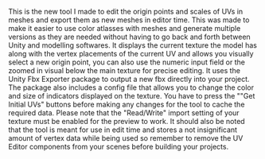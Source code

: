 This is the new tool I made to edit the origin points and scales of UVs in meshes and export them as new meshes in editor time. This was made to make it easier to use color atlasses with meshes and generate multiple versions as they are needed without having to go back and forth between Unity and modelling softwares. It displays the current texture the model has along with the vertex placements of the current UV and allows you visually select a new origin point, you can also use the numeric input field or the zoomed in visual below the main texture for precise editing. It uses the Unity Fbx Exporter package to output a new fbx directly into your project. The package also includes a config file that allows you to change the color and size of indicators displayed on the texture.
You have to press the ""Get Initial UVs" buttons before making any changes for the tool to cache the required data.
Please note that the "Read/Write" import setting of your texture must be enabled for the preview to work. 
It should also be noted that the tool is meant for use in edit time and stores a not insignificant amount of vertex data while being used so remember to remove the UV Editor components from your scenes before building your projects.
